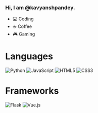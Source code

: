 ### Hi, I am @kavyanshpandey. 


<!---![](https://komarev.com/ghpvc/?username=kavyanshpandey&style=flat-square)--->
<!---### Github-Graduation-Yearbook-2021
![Github-Graduation-YearBook-2021](https://github.com/kavyanshpandey/kavyanshpandey/blob/main/githubyearbook2021.PNG)--->


- 💻 Coding <br>
- ☕ Coffee <br>
- 🎮 Gaming <br>

# Languages
![Python](https://img.shields.io/badge/python-3670A0?style=for-the-badge&logo=python&logoColor=ffdd54) 
![JavaScript](https://img.shields.io/badge/javascript-%23323330.svg?style=for-the-badge&logo=javascript&logoColor=%23F7DF1E)
![HTML5](https://img.shields.io/badge/html5-%23E34F26.svg?style=for-the-badge&logo=html5&logoColor=white)
![CSS3](https://img.shields.io/badge/css3-%231572B6.svg?style=for-the-badge&logo=css3&logoColor=white)

# Frameworks
![Flask](https://img.shields.io/badge/flask-%23000.svg?style=for-the-badge&logo=flask&logoColor=white)
![Vue.js](https://img.shields.io/badge/vuejs-%2335495e.svg?style=for-the-badge&logo=vuedotjs&logoColor=%234FC08D)





<!---
kavyanshpandey/kavyanshpandey is a ✨ special ✨ repository because its `README.md` (this file) appears on your GitHub profile.
You can click the Preview link to take a look at your changes.
--->
